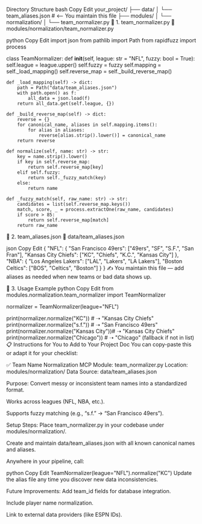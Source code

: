 Directory Structure
bash
Copy
Edit
your_project/
├── data/
│   └── team_aliases.json     # <-- You maintain this file
├── modules/
│   └── normalization/
│       └── team_normalizer.py
🧱 1. team_normalizer.py
📁 modules/normalization/team_normalizer.py

python
Copy
Edit
import json
from pathlib import Path
from rapidfuzz import process

class TeamNormalizer:
    def __init__(self, league: str = "NFL", fuzzy: bool = True):
        self.league = league.upper()
        self.fuzzy = fuzzy
        self.mapping = self._load_mapping()
        self.reverse_map = self._build_reverse_map()

    def _load_mapping(self) -> dict:
        path = Path("data/team_aliases.json")
        with path.open() as f:
            all_data = json.load(f)
        return all_data.get(self.league, {})

    def _build_reverse_map(self) -> dict:
        reverse = {}
        for canonical_name, aliases in self.mapping.items():
            for alias in aliases:
                reverse[alias.strip().lower()] = canonical_name
        return reverse

    def normalize(self, name: str) -> str:
        key = name.strip().lower()
        if key in self.reverse_map:
            return self.reverse_map[key]
        elif self.fuzzy:
            return self._fuzzy_match(key)
        else:
            return name

    def _fuzzy_match(self, raw_name: str) -> str:
        candidates = list(self.reverse_map.keys())
        match, score, _ = process.extractOne(raw_name, candidates)
        if score > 85:
            return self.reverse_map[match]
        return raw_name
📄 2. team_aliases.json
📁 data/team_aliases.json

json
Copy
Edit
{
  "NFL": {
    "San Francisco 49ers": ["49ers", "SF", "S.F.", "San Fran"],
    "Kansas City Chiefs": ["KC", "Chiefs", "K.C.", "Kansas City"]
  },
  "NBA": {
    "Los Angeles Lakers": ["LAL", "Lakers", "LA Lakers"],
    "Boston Celtics": ["BOS", "Celtics", "Boston"]
  }
}
✍️ You maintain this file — add aliases as needed when new teams or bad data shows up.

🧪 3. Usage Example
python
Copy
Edit
from modules.normalization.team_normalizer import TeamNormalizer

normalizer = TeamNormalizer(league="NFL")

print(normalizer.normalize("KC"))         # ➝ "Kansas City Chiefs"
print(normalizer.normalize("s.f."))       # ➝ "San Francisco 49ers"
print(normalizer.normalize("Kansas City"))# ➝ "Kansas City Chiefs"
print(normalizer.normalize("Chicago"))    # ➝ "Chicago" (fallback if not in list)
📋 Instructions for You to Add to Your Project Doc
You can copy-paste this or adapt it for your checklist:

✅ Team Name Normalization MCP
Module: team_normalizer.py
Location: modules/normalization/
Data Source: data/team_aliases.json

Purpose:
Convert messy or inconsistent team names into a standardized format.

Works across leagues (NFL, NBA, etc.).

Supports fuzzy matching (e.g., “s.f.” → “San Francisco 49ers”).

Setup Steps:
Place team_normalizer.py in your codebase under modules/normalization/.

Create and maintain data/team_aliases.json with all known canonical names and aliases.

Anywhere in your pipeline, call:

python
Copy
Edit
TeamNormalizer(league="NFL").normalize("KC")
Update the alias file any time you discover new data inconsistencies.

Future Improvements:
Add team_id fields for database integration.

Include player name normalization.

Link to external data providers (like ESPN IDs).